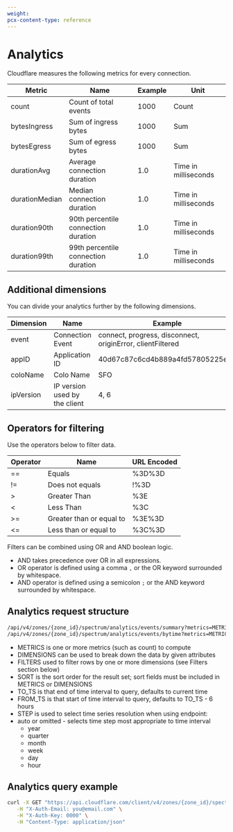 ```yaml
---
weight:
pcx-content-type: reference
---
```


# Analytics

Cloudflare measures the following metrics for every connection.

<TableWrap>

| Metric         | Name                                | Example | Unit                 |
| -------------- | ----------------------------------- | ------- | -------------------- |
| count          | Count of total events               | 1000    | Count                |
| bytesIngress   | Sum of ingress bytes                | 1000    | Sum                  |
| bytesEgress    | Sum of egress bytes                 | 1000    | Sum                  |
| durationAvg    | Average connection duration         | 1.0     | Time in milliseconds |
| durationMedian | Median connection duration          | 1.0     | Time in milliseconds |
| duration90th   | 90th percentile connection duration | 1.0     | Time in milliseconds |
| duration99th   | 99th percentile connection duration | 1.0     | Time in milliseconds |

</TableWrap>

## Additional dimensions

You can divide your analytics further by the following dimensions.

<TableWrap>

| Dimension | Name                          | Example                                                    |
| --------- | ----------------------------- | ---------------------------------------------------------- |
| event     | Connection Event              | connect, progress, disconnect, originError, clientFiltered |
| appID     | Application ID                | 40d67c87c6cd4b889a4fd57805225e85                           |
| coloName  | Colo Name                     | SFO                                                        |
| ipVersion | IP version used by the client | 4, 6                                                       |

</TableWrap>

## Operators for filtering

Use the operators below to filter data.

<TableWrap>

| Operator | Name                     | URL Encoded |
| -------- | ------------------------ | ----------- |
| ==       | Equals                   | %3D%3D      |
| !=       | Does not equals          | !%3D        |
| \>       | Greater Than             | %3E         |
| <        | Less Than                | %3C         |
| \>=      | Greater than or equal to | %3E%3D      |
| <=       | Less than or equal to    | %3C%3D      |

</TableWrap>

Filters can be combined using OR and AND boolean logic.

- AND takes precedence over OR in all expressions.
- OR operator is defined using a comma `,` or the OR keyword surrounded by whitespace.
- AND operator is defined using a semicolon `;` or the AND keyword surrounded by whitespace.

## Analytics request structure

```txt
/api/v4/zones/{zone_id}/spectrum/analytics/events/summary?metrics=METRICS&dimensions=DIMENSIONS&filters=FILTERS&since=FROM_TS&sort=SORT&until=TO_TS&limit=LIMIT
/api/v4/zones/{zone_id}/spectrum/analytics/events/bytime?metrics=METRICS&dimensions=DIMENSIONS&filters=FILTERS&since=FROM_TS&sort=SORT&until=TO_TS&limit=LIMIT
```

- METRICS is one or more metrics (such as count) to compute
- DIMENSIONS can be used to break down the data by given attributes
- FILTERS used to filter rows by one or more dimensions (see Filters section below)
- SORT is the sort order for the result set; sort fields must be included in METRICS or DIMENSIONS
- TO_TS is that end of time interval to query, defaults to current time
- FROM_TS is that start of time interval to query, defaults to TO_TS - 6 hours
- STEP is used to select time series resolution when using endpoint:
- auto or omitted - selects time step most appropriate to time interval
  - year
  - quarter
  - month
  - week
  - day
  - hour

## Analytics query example

```bash
curl -X GET "https://api.cloudflare.com/client/v4/zones/{zone_id}/spectrum/analytics/events/summary?metrics=count&dimensions=event,appID&since=2018-01-01T16:57:00Z" \
   -H "X-Auth-Email: you@email.com" \
   -H "X-Auth-Key: 0000" \
   -H "Content-Type: application/json"
```
